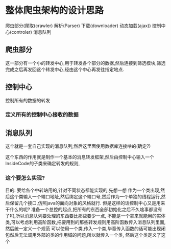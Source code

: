 # 整体爬虫架构的设计思路
爬虫部分(爬取(crawler) 解析(Parser) 下载(downloader) 动态加载(ajax)) 控制中心(controler) 消息队列
## 爬虫部分
这一部分有一个小的转发中心,用于转发各个部分的数据,然后连接到筛选模块,筛选完成之后再发回这个转发中心,经由这个中心再发往指定地点.
## 控制中心
控制所有的数据的转发
### 定义所有的控制中心接收的数据

## 消息队列
这个就是一套自己实现的消息队列,然后这里面使用数据库连接啥的(确定?)

这个东西的作用就是制作一个基本的消息转发框架,然后由控制中心输入一个InsideCode的子类来确定转发的规则,
### 这个要怎么实现?
目的: 要给各个中转站用的,针对不同状态都能实现的,先想一想
作为一个类出现,然后这个类输入一个端口地址,然后绑定这个端口号,然后作为一个单独的线程运行,然后保留几个接口,仿照java的面向对象的风格就行.
但是这样的话控制中心又是用来干什么的呢?
准备一个总控的起点,把所有的东西全部初始化之后不久啥事都没有了吗,所以消息队列要处理的东西要比那些要少一点,
不能是一个拿来就能用的实体类,可以考虑利用高阶函数,把要用到的那些转发规则用高阶函数传入消息队列里面,然后统一定义一个规范
可以使用一个类,传入一个类,毕竟传入函数的话可能出现闭包然后无法调用外部的类的作用域的问题,所以就传入一个类,
然后这个类定义了这个


